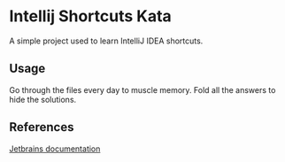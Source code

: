 # Intellij Shortcuts Kata

A simple project used to learn IntelliJ IDEA shortcuts.

## Usage
Go through the files every day to muscle memory.
Fold all the answers to hide the solutions.

## References
[Jetbrains documentation](https://www.jetbrains.com/help/idea/mastering-keyboard-shortcuts.html)
